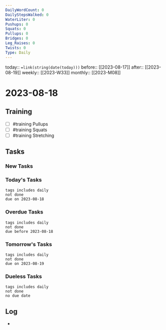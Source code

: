 ```yaml
---
DailyWordCount: 0
DailyStepsWalked: 0
WaterLiter: 0
Pushups: 0
Squats: 0 
Pullups: 0
Bridges: 0
Leg_Raises: 0
Twists: 0
Type: Daily
---
```

today:: `=link(string(date(today)))`
before:: [[2023-08-17]]
after:: [[2023-08-19]]
weekly:: [[2023-W33]]
monthly:: [[2023-M08]]

# 2023-08-18



## Training

- [ ] #training Pullups 
- [ ] #training Squats
- [ ] #training Stretching
## Tasks
### New Tasks 


### Today's Tasks 

```tasks
tags includes daily
not done 
due on 2023-08-18
```

### Overdue Tasks 

```tasks
tags includes daily
not done 
due before 2023-08-18
```

### Tomorrow's Tasks

```tasks
tags includes daily
not done 
due on 2023-08-19
```

### Dueless Tasks

```tasks
tags includes daily
not done 
no due date
```

## Log

- 





